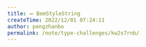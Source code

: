 ```yaml
---
title: ➖ BemStyleString
createTime: 2022/12/01 07:24:11
author: pengzhanbo
permalink: /note/type-challenges/kw2s7rnb/
---
```

